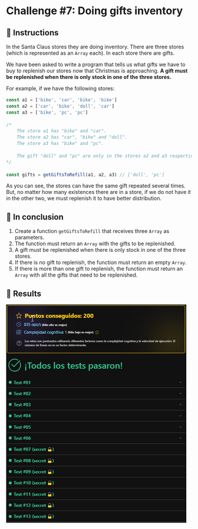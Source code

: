 # Challenge #7: Doing gifts inventory

## 📖 Instructions

In the Santa Claus stores they are doing inventory. There are three stores (which is represented as an `Array` each). In each store there are gifts.

We have been asked to write a program that tells us what gifts we have to buy to replenish our stores now that Christmas is approaching. **A gift must be replenished when there is only stock in one of the three stores.**

For example, if we have the following stores:

```ts
const a1 = ['bike', 'car', 'bike', 'bike']
const a2 = ['car', 'bike', 'doll', 'car']
const a3 = ['bike', 'pc', 'pc']

/*
    The store a1 has "bike" and "car".
    The store a2 has "car", "bike" and "doll".
    The store a3 has "bike" and "pc".

    The gift "doll" and "pc" are only in the stores a2 and a3 respectively.
*/

const gifts = getGiftsToRefill(a1, a2, a3) // ['doll', 'pc']
```

As you can see, the stores can have the same gift repeated several times. But, no matter how many existences there are in a store, if we do not have it in the other two, we must replenish it to have better distribution.

## 📝 In conclusion

1. Create a function `getGiftsToRefill` that receives three `Array` as parameters.
2. The function must return an `Array` with the gifts to be replenished.
3. A gift must be replenished when there is only stock in one of the three stores.
4. If there is no gift to replenish, the function must return an empty `Array`.
5. If there is more than one gift to replenish, the function must return an `Array` with all the gifts that need to be replenished.

## 📜 Results

![adventjs](https://raw.githubusercontent.com/DavidNizDev/adventjsChallenges/main/img/7-results.png)